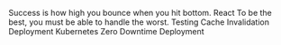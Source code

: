 Success is how high you bounce when you hit bottom. React To be the best, you must be able to handle the worst. Testing Cache Invalidation Deployment Kubernetes Zero Downtime Deployment
